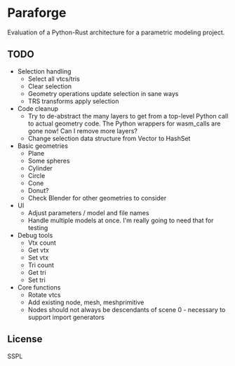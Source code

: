 # Paraforge

Evaluation of a Python-Rust architecture for a parametric modeling project.

## TODO

- Selection handling
  * Select all vtcs/tris
  * Clear selection
  * Geometry operations update selection in sane ways
  * TRS transforms apply selection
- Code cleanup
  * Try to de-abstract the many layers to get from a top-level Python call to
    actual geometry code. The Python wrappers for wasm_calls are gone now! Can I
    remove more layers?
  * Change selection data structure from Vector to HashSet
- Basic geometries
  * Plane
  * Some spheres
  * Cylinder
  * Circle
  * Cone
  * Donut?
  * Check Blender for other geometries to consider
- UI
  * Adjust parameters / model and file names
  * Handle multiple models at once. I'm really going to need that for testing
- Debug tools
  * Vtx count
  * Get vtx
  * Set vtx
  * Tri count
  * Get tri
  * Set tri
- Core functions
  * Rotate vtcs
  * Add existing node, mesh, meshprimitive
  * Nodes should not always be descendants of scene 0 - necessary to support
    import generators

## License

SSPL
